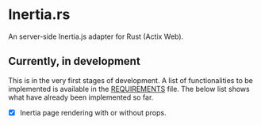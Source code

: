 # Inertia.rs

An server-side Inertia.js adapter for Rust (Actix Web).

## Currently, in development
This is in the very first stages of development. A list of functionalities to be implemented is available in the
<a href="./REQUIREMENTS.md">REQUIREMENTS</a> file. The below list shows what have already been implemented so far.
- [x] Inertia page rendering with or without props.

